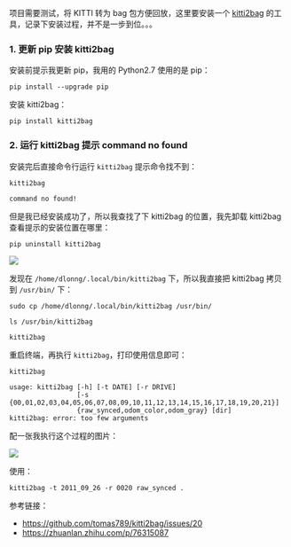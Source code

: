 项目需要测试，将 KITTI 转为 bag 包方便回放，这里要安装一个 [kitti2bag](https://github.com/tomas789/kitti2bag) 的工具，记录下安装过程，并不是一步到位。。。

### 1. 更新 pip 安装 kitti2bag

安装前提示我更新 pip，我用的 Python2.7 使用的是 pip：

```shell
pip install --upgrade pip
```

安装 kitti2bag：

```shell
pip install kitti2bag
```

### 2. 运行 kitti2bag 提示 command no found

安装完后直接命令行运行 `kitti2bag` 提示命令找不到：

```shell
kitti2bag

command no found!
```

但是我已经安装成功了，所以我查找了下 kitti2bag 的位置，我先卸载 kitti2bag 查看提示的安装位置在哪里：

```shell
pip uninstall kitti2bag
```

![](https://dlonng.oss-cn-shenzhen.aliyuncs.com/blog/kitti2bag_install_path.png)

发现在 `/home/dlonng/.local/bin/kitti2bag` 下，所以我直接把 kitti2bag 拷贝到 `/usr/bin/` 下：

```shell
sudo cp /home/dlonng/.local/bin/kitti2bag /usr/bin/

ls /usr/bin/kitti2bag

kitti2bag
```

重启终端，再执行 `kitti2bag`，打印使用信息即可：

```shell
kitti2bag

usage: kitti2bag [-h] [-t DATE] [-r DRIVE]
                 [-s {00,01,02,03,04,05,06,07,08,09,10,11,12,13,14,15,16,17,18,19,20,21}]
                 {raw_synced,odom_color,odom_gray} [dir]
kitti2bag: error: too few arguments
```

配一张我执行这个过程的图片：

![](https://dlonng.oss-cn-shenzhen.aliyuncs.com/blog/kitti2bag_cp.png)

使用：

```shell
kitti2bag -t 2011_09_26 -r 0020 raw_synced .
```

参考链接：

- https://github.com/tomas789/kitti2bag/issues/20
- https://zhuanlan.zhihu.com/p/76315087